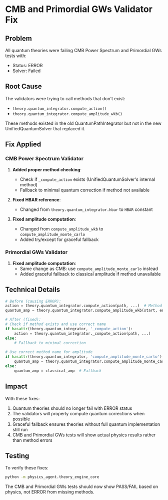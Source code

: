 # CMB and Primordial GWs Validator Fix

## Problem

All quantum theories were failing CMB Power Spectrum and Primordial GWs tests with:
- Status: ERROR
- Solver: Failed

## Root Cause

The validators were trying to call methods that don't exist:
- `theory.quantum_integrator.compute_action()` 
- `theory.quantum_integrator.compute_amplitude_wkb()`

These methods existed in the old QuantumPathIntegrator but not in the new UnifiedQuantumSolver that replaced it.

## Fix Applied

### CMB Power Spectrum Validator

1. **Added proper method checking**:
   - Check if `_compute_action` exists (UnifiedQuantumSolver's internal method)
   - Fallback to minimal quantum correction if method not available

2. **Fixed HBAR reference**:
   - Changed from `theory.quantum_integrator.hbar` to `HBAR` constant

3. **Fixed amplitude computation**:
   - Changed from `compute_amplitude_wkb` to `compute_amplitude_monte_carlo`
   - Added try/except for graceful fallback

### Primordial GWs Validator

1. **Fixed amplitude computation**:
   - Same change as CMB: use `compute_amplitude_monte_carlo` instead
   - Added graceful fallback to classical amplitude if method unavailable

## Technical Details

```python
# Before (causing ERROR):
action = theory.quantum_integrator.compute_action(path, ...)  # Method doesn't exist!
quantum_amp = theory.quantum_integrator.compute_amplitude_wkb(start, end)  # Method doesn't exist!

# After (fixed):
# Check if method exists and use correct name
if hasattr(theory.quantum_integrator, '_compute_action'):
    action = theory.quantum_integrator._compute_action(path, ...)
else:
    # Fallback to minimal correction
    
# Use correct method name for amplitude
if hasattr(theory.quantum_integrator, 'compute_amplitude_monte_carlo'):
    quantum_amp = theory.quantum_integrator.compute_amplitude_monte_carlo(start, end, num_paths=10)
else:
    quantum_amp = classical_amp  # Fallback
```

## Impact

With these fixes:
1. Quantum theories should no longer fail with ERROR status
2. The validators will properly compute quantum corrections when possible
3. Graceful fallback ensures theories without full quantum implementation still run
4. CMB and Primordial GWs tests will show actual physics results rather than method errors

## Testing

To verify these fixes:
```bash
python -m physics_agent.theory_engine_core
```

The CMB and Primordial GWs tests should now show PASS/FAIL based on physics, not ERROR from missing methods.
